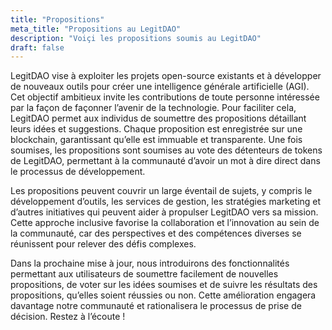 ```yaml
---
title: "Propositions"
meta_title: "Propositions au LegitDAO"
description: "Voiçi les propositions soumis au LegitDAO"
draft: false
---
```

LegitDAO vise à exploiter les projets open-source existants et à développer de nouveaux outils pour créer une intelligence générale artificielle (AGI). Cet objectif ambitieux invite les contributions de toute personne intéressée par la façon de façonner l’avenir de la technologie. Pour faciliter cela, LegitDAO permet aux individus de soumettre des propositions détaillant leurs idées et suggestions. Chaque proposition est enregistrée sur une blockchain, garantissant qu’elle est immuable et transparente. Une fois soumises, les propositions sont soumises au vote des détenteurs de tokens de LegitDAO, permettant à la communauté d’avoir un mot à dire direct dans le processus de développement.

Les propositions peuvent couvrir un large éventail de sujets, y compris le développement d’outils, les services de gestion, les stratégies marketing et d’autres initiatives qui peuvent aider à propulser LegitDAO vers sa mission. Cette approche inclusive favorise la collaboration et l’innovation au sein de la communauté, car des perspectives et des compétences diverses se réunissent pour relever des défis complexes.

Dans la prochaine mise à jour, nous introduirons des fonctionnalités permettant aux utilisateurs de soumettre facilement de nouvelles propositions, de voter sur les idées soumises et de suivre les résultats des propositions, qu’elles soient réussies ou non. Cette amélioration engagera davantage notre communauté et rationalisera le processus de prise de décision. Restez à l’écoute !